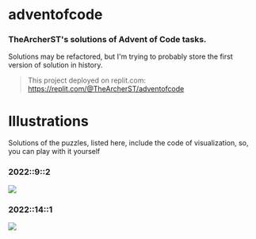 # adventofcode

### TheArcherST's solutions of Advent of Code tasks.

Solutions may be refactored, but I'm trying to probably store the first version of solution in history.

> This project deployed on replit.com:
> https://replit.com/@TheArcherST/adventofcode


# Illustrations

Solutions of the puzzles, listed here, include the code of visualization, so, you can play with it yourself

### 2022::9::2
![](https://github.com/TheArcherST/adventofcode/illustrations/2022_9_2.gif)

### 2022::14::1
![](https://github.com/TheArcherST/adventofcode/illustrations/2022_14_1.gif)
